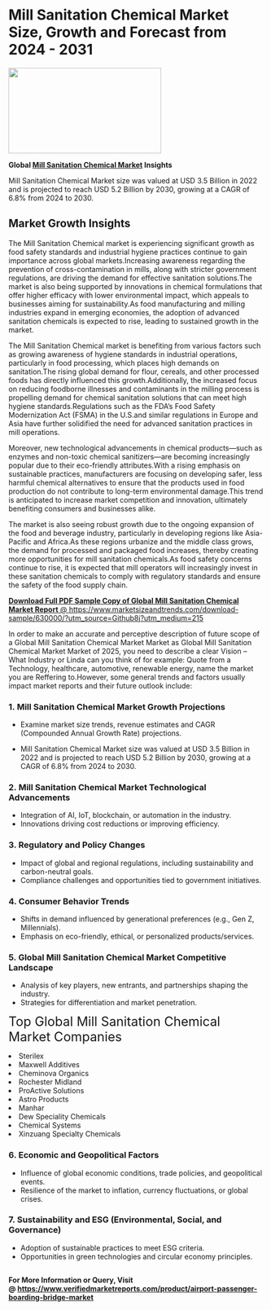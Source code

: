 <H1>Mill Sanitation Chemical Market Size, Growth and Forecast from 2024 - 2031</H1><img class="aligncenter size-medium wp-image-584254" src="https://thirdeyenews.in/wp-content/uploads/2024/09/Global-Market-Research-300x168.jpeg" alt="" width="300" height="168" /><p><strong>Global&nbsp;<a href="https://www.marketsizeandtrends.com/download-sample/630000/?utm_source=Github8j?utm_medium=215">Mill Sanitation Chemical Market</a> Insights</strong></p><p>Mill Sanitation Chemical Market size was valued at USD 3.5 Billion in 2022 and is projected to reach USD 5.2 Billion by 2030, growing at a CAGR of 6.8% from 2024 to 2030.</p><p><h2>Market Growth Insights</h2> <p>The Mill Sanitation Chemical market is experiencing significant growth as food safety standards and industrial hygiene practices continue to gain importance across global markets.Increasing awareness regarding the prevention of cross-contamination in mills, along with stricter government regulations, are driving the demand for effective sanitation solutions.The market is also being supported by innovations in chemical formulations that offer higher efficacy with lower environmental impact, which appeals to businesses aiming for sustainability.As food manufacturing and milling industries expand in emerging economies, the adoption of advanced sanitation chemicals is expected to rise, leading to sustained growth in the market.</p> <p><a href="#"></a></p> <p>The Mill Sanitation Chemical market is benefiting from various factors such as growing awareness of hygiene standards in industrial operations, particularly in food processing, which places high demands on sanitation.The rising global demand for flour, cereals, and other processed foods has directly influenced this growth.Additionally, the increased focus on reducing foodborne illnesses and contaminants in the milling process is propelling demand for chemical sanitation solutions that can meet high hygiene standards.Regulations such as the FDA’s Food Safety Modernization Act (FSMA) in the U.S.and similar regulations in Europe and Asia have further solidified the need for advanced sanitation practices in mill operations.</p> <p>Moreover, new technological advancements in chemical products—such as enzymes and non-toxic chemical sanitizers—are becoming increasingly popular due to their eco-friendly attributes.With a rising emphasis on sustainable practices, manufacturers are focusing on developing safer, less harmful chemical alternatives to ensure that the products used in food production do not contribute to long-term environmental damage.This trend is anticipated to increase market competition and innovation, ultimately benefiting consumers and businesses alike.</p> <p>The market is also seeing robust growth due to the ongoing expansion of the food and beverage industry, particularly in developing regions like Asia-Pacific and Africa.As these regions urbanize and the middle class grows, the demand for processed and packaged food increases, thereby creating more opportunities for mill sanitation chemicals.As food safety concerns continue to rise, it is expected that mill operators will increasingly invest in these sanitation chemicals to comply with regulatory standards and ensure the safety of the food supply chain.</p> <p><a href="#"></p><p><span class=""><strong>Download Full PDF Sample Copy of Global Mill Sanitation Chemical Market Report</strong> @ <a href="https://www.marketsizeandtrends.com/download-sample/630000/?utm_source=Github8j?utm_medium=215" target="_blank">https://www.marketsizeandtrends.com/download-sample/630000/?utm_source=Github8j?utm_medium=215</a></span></p><p>In order to make an accurate and perceptive description of future scope of a Global&nbsp;Mill Sanitation Chemical Market Market as Global&nbsp;Mill Sanitation Chemical Market Market of 2025, you need to describe a clear Vision &ndash; What Industry or Linda can you think of for example: Quote from a Technology, healthcare, automotive, renewable energy, name the market you are Reffering to.However, some general trends and factors usually impact market reports and their future outlook include:</p><h3>1.&nbsp;<strong>Mill Sanitation Chemical Market Growth Projections</strong></h3><ul><li>Examine market size trends, revenue estimates and CAGR (Compounded Annual Growth Rate) projections.</li><li><p>Mill Sanitation Chemical Market size was valued at USD 3.5 Billion in 2022 and is projected to reach USD 5.2 Billion by 2030, growing at a CAGR of 6.8% from 2024 to 2030.</p></li></ul><h3>2.&nbsp;<strong>Mill Sanitation Chemical Market Technological Advancements</strong></h3><ul><li>Integration of AI, IoT, blockchain, or automation in the industry.</li><li>Innovations driving cost reductions or improving efficiency.</li></ul><h3>3.&nbsp;<strong>Regulatory and Policy Changes</strong></h3><ul><li>Impact of global and regional regulations, including sustainability and carbon-neutral goals.</li><li>Compliance challenges and opportunities tied to government initiatives.</li></ul><h3>4.&nbsp;<strong>Consumer Behavior Trends</strong></h3><ul><li>Shifts in demand influenced by generational preferences (e.g., Gen Z, Millennials).</li><li>Emphasis on eco-friendly, ethical, or personalized products/services.</li></ul><h3>5.&nbsp;<strong>Global Mill Sanitation Chemical Market Competitive Landscape</strong></h3><ul><li>Analysis of key players, new entrants, and partnerships shaping the industry.</li><li>Strategies for differentiation and market penetration.</li></ul><p data-pm-slice="1 1 []"><span style="color: inherit; font-family: inherit; font-size: 25px;">Top Global Mill Sanitation Chemical Market Companies</span></p><div class="" data-test-id=""><p><li>Sterilex</li><li> Maxwell Additives</li><li> Cheminova Organics</li><li> Rochester Midland</li><li> ProActive Solutions</li><li> Astro Products</li><li> Manhar</li><li> Dew Speciality Chemicals</li><li> Chemical Systems</li><li> Xinzuang Specialty Chemicals</li></p></div><h3>6.&nbsp;<strong>Economic and Geopolitical Factors</strong></h3><ul><li>Influence of global economic conditions, trade policies, and geopolitical events.</li><li>Resilience of the market to inflation, currency fluctuations, or global crises.</li></ul><h3>7.&nbsp;<strong>Sustainability and ESG (Environmental, Social, and Governance)</strong></h3><ul><li>Adoption of sustainable practices to meet ESG criteria.</li><li>Opportunities in green technologies and circular economy principles.</li></ul><h2><strong style="font-size: 14px;">For More Information or Query, Visit @&nbsp;</strong><a style="background-color: #ffffff; font-size: 14px;" href="https://www.marketsizeandtrends.com/report/mill-sanitation-chemical-market/" target="_blank">https://www.verifiedmarketreports.com/product/airport-passenger-boarding-bridge-market</a></h2>